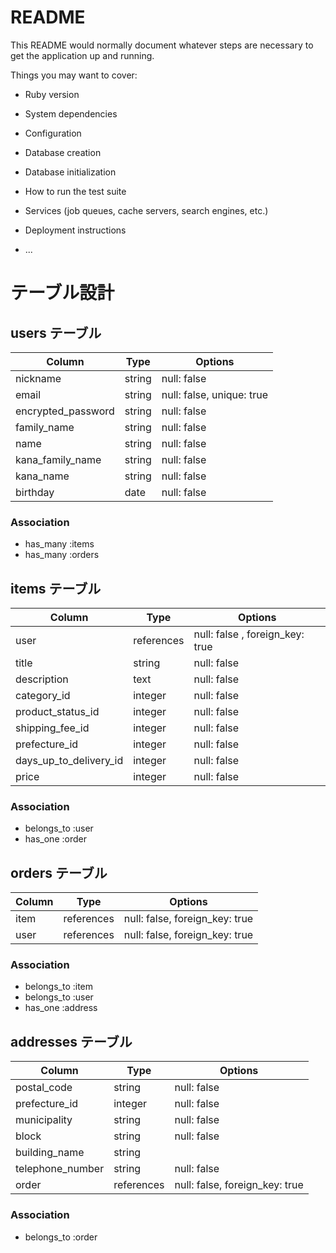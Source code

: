 # README

This README would normally document whatever steps are necessary to get the
application up and running.

Things you may want to cover:

* Ruby version

* System dependencies

* Configuration

* Database creation

* Database initialization

* How to run the test suite

* Services (job queues, cache servers, search engines, etc.)

* Deployment instructions

* ...
# テーブル設計

## users テーブル

| Column             | Type    | Options                   |
| ------------------ | ------- | ------------------------- |
| nickname           | string  | null: false               |
| email              | string  | null: false, unique: true |
| encrypted_password | string  | null: false               |
| family_name        | string  | null: false               |
| name               | string  | null: false               |
| kana_family_name   | string  | null: false               | 
| kana_name          | string  | null: false               |
| birthday           | date    | null: false               |


### Association

- has_many :items
- has_many :orders


## items テーブル

| Column                 | Type       | Options                         |
| ---------------------- | ---------- | ------------------------------- |
| user                   | references | null: false , foreign_key: true | 
| title                  | string     | null: false                     |
| description            | text       | null: false                     |
| category_id            | integer    | null: false                     |
| product_status_id      | integer    | null: false                     |
| shipping_fee_id        | integer    | null: false                     |
| prefecture_id          | integer    | null: false                     |
| days_up_to_delivery_id | integer    | null: false                     |
| price                  | integer    | null: false                     |

### Association
- belongs_to :user
- has_one :order


## orders テーブル

| Column          | Type       | Options                        |
| --------------- | ---------- | ------------------------------ |
| item            | references | null: false, foreign_key: true |
| user            | references | null: false, foreign_key: true |

### Association

- belongs_to :item
- belongs_to :user
- has_one :address


## addresses テーブル

| Column           | Type       | Options                        |
| ---------------- | ---------- | ------------------------------ |
| postal_code      | string     | null: false                    |
| prefecture_id    | integer    | null: false                    |
| municipality     | string     | null: false                    |   
| block            | string     | null: false                    |
| building_name    | string     |                                |
| telephone_number | string     | null: false                    |
| order         | references | null: false, foreign_key: true |

### Association

- belongs_to :order



